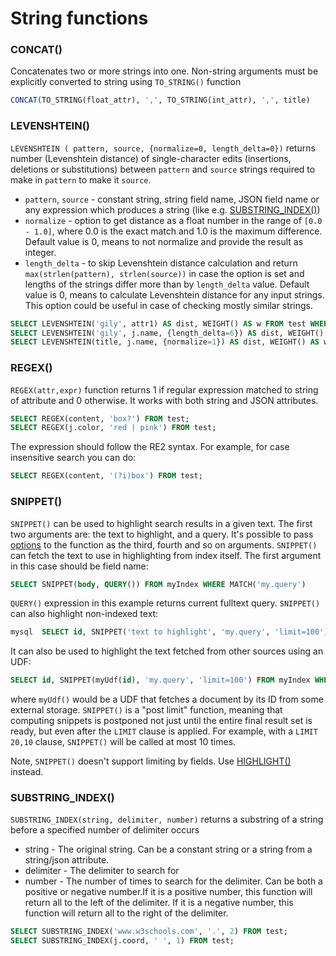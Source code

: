 # String functions

### CONCAT()
Concatenates two or more strings into one. Non-string arguments must be explicitly converted to string using `TO_STRING()` function

```sql
CONCAT(TO_STRING(float_attr), ',', TO_STRING(int_attr), ',', title)
```

### LEVENSHTEIN()
`LEVENSHTEIN ( pattern, source, {normalize=0, length_delta=0})` returns number (Levenshtein distance) of single-character edits (insertions, deletions or substitutions) between `pattern` and `source` strings required to make in `pattern` to make it `source`.

   * `pattern`, `source` - constant string, string field name, JSON field name or any expression which produces a string (like e.g. [SUBSTRING_INDEX()](../Functions/String_functions.md#SUBSTRING_INDEX%28%29))
   * `normalize` - option to get distance as a float number in the range of `[0.0 - 1.0]`, where 0.0 is the exact match and 1.0 is the maximum difference. Default value is 0, means to not normalize and provide the result as integer.
   * `length_delta` - to skip Levenshtein distance calculation and return `max(strlen(pattern), strlen(source))` in case the option is set and lengths of the strings differ more than by `length_delta` value. Default value is 0, means to calculate Levenshtein distance for any input strings. This option could be useful in case of checking mostly similar strings.

``` sql
SELECT LEVENSHTEIN('gily', attr1) AS dist, WEIGHT() AS w FROM test WHERE MATCH('test') ORDER BY w DESC, dist ASC;
SELECT LEVENSHTEIN('gily', j.name, {length_delta=6}) AS dist, WEIGHT() AS w FROM test WHERE MATCH('test') ORDER BY w DESC;
SELECT LEVENSHTEIN(title, j.name, {normalize=1}) AS dist, WEIGHT() AS w FROM test WHERE MATCH ('test') ORDER BY w DESC, dist ASC;
```

### REGEX()
`REGEX(attr,expr)` function returns 1 if regular expression matched to string of attribute and 0 otherwise. It works with both string and JSON attributes.

```sql
SELECT REGEX(content, 'box?') FROM test;
SELECT REGEX(j.color, 'red | pink') FROM test;
```

The expression should follow the RE2 syntax. For example, for case insensitive search you can do:
```sql
SELECT REGEX(content, '(?i)box') FROM test;
```

### SNIPPET()
`SNIPPET()` can be used to highlight search results in a given text. The first two arguments are: the text to highlight, and a query. It's possible to pass [options](../Searching/Highlighting.md#Highlighting-options) to the function as the third, fourth and so on arguments. `SNIPPET()` can fetch the text to use in highlighting from index itself. The first argument in this case should be field name:

```sql         
SELECT SNIPPET(body, QUERY()) FROM myIndex WHERE MATCH('my.query')   
```

`QUERY()` expression in this example returns current fulltext query. `SNIPPET()` can also highlight non-indexed text:

```sql
mysql  SELECT id, SNIPPET('text to highlight', 'my.query', 'limit=100') FROM myIndex WHERE MATCH('my.query')
```

It can also be used to highlight the text fetched from other sources using an UDF:

```sql
SELECT id, SNIPPET(myUdf(id), 'my.query', 'limit=100') FROM myIndex WHERE MATCH('my.query')
```

where `myUdf()` would be a UDF that fetches a document by its ID from some external storage. `SNIPPET()` is a "post limit" function, meaning that computing snippets is postponed not just until the entire final result set is ready, but even after the `LIMIT` clause is applied. For example, with a `LIMIT 20,10` clause, `SNIPPET()` will be called at most 10 times.

Note, `SNIPPET()` doesn't support limiting by fields. Use [HIGHLIGHT()](../Searching/Highlighting.md#Highlighting-via-SQL) instead.

### SUBSTRING_INDEX()
`SUBSTRING_INDEX(string, delimiter, number)` returns a substring of a string before a specified number of delimiter occurs

   *   string - The original string. Can be a constant string or a string from a string/json attribute.
   *   delimiter - The delimiter to search for
   *   number - The number of times to search for the delimiter. Can be both a positive or negative number.If it is a positive number, this function will return all to the left of the delimiter. If it is a negative number, this function will return all to the right of the delimiter.

```sql
SELECT SUBSTRING_INDEX('www.w3schools.com', '.', 2) FROM test;
SELECT SUBSTRING_INDEX(j.coord, ' ', 1) FROM test;
```

